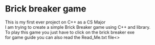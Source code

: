 # Brick breaker game
 This is my first ever project on C++ as a CS Major
 <br>
 I am trying to create a simple Brick Breaker game using C++ and library. 
 <br>
 To play this game you just have to click on the brick breaker exe <br>
 for game guide you can also read the Read_Me.txt file<> 